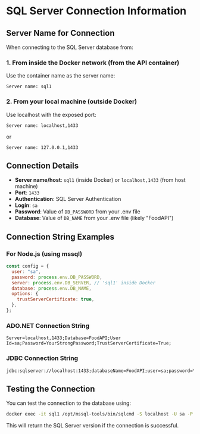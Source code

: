 # SQL Server Connection Information

## Server Name for Connection

When connecting to the SQL Server database from:

### 1. From inside the Docker network (from the API container)

Use the container name as the server name:

```
Server name: sql1
```

### 2. From your local machine (outside Docker)

Use localhost with the exposed port:

```
Server name: localhost,1433
```

or

```
Server name: 127.0.0.1,1433
```

## Connection Details

- **Server name/host**: `sql1` (inside Docker) or `localhost,1433` (from host machine)
- **Port**: `1433`
- **Authentication**: SQL Server Authentication
- **Login**: `sa`
- **Password**: Value of `DB_PASSWORD` from your .env file
- **Database**: Value of `DB_NAME` from your .env file (likely "FoodAPI")

## Connection String Examples

### For Node.js (using mssql)

```javascript
const config = {
  user: "sa",
  password: process.env.DB_PASSWORD,
  server: process.env.DB_SERVER, // 'sql1' inside Docker
  database: process.env.DB_NAME,
  options: {
    trustServerCertificate: true,
  },
};
```

### ADO.NET Connection String

```
Server=localhost,1433;Database=FoodAPI;User Id=sa;Password=YourStrongPassword;TrustServerCertificate=True;
```

### JDBC Connection String

```
jdbc:sqlserver://localhost:1433;databaseName=FoodAPI;user=sa;password=YourStrongPassword;trustServerCertificate=true;
```

## Testing the Connection

You can test the connection to the database using:

```bash
docker exec -it sql1 /opt/mssql-tools/bin/sqlcmd -S localhost -U sa -P ${DB_PASSWORD} -Q "SELECT @@VERSION"
```

This will return the SQL Server version if the connection is successful.
